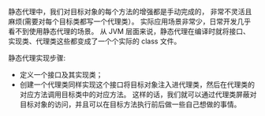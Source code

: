 静态代理中，我们对目标对象的每个方法的增强都是手动完成的，
非常不灵活且麻烦(需要对每个目标类都写一个代理类）。 
实际应用场景非常少，日常开发几乎看不到使用静态代理的场景。
从 JVM 层面来说，静态代理在编译时就将接口、实现类、代理类这些都变成了一个个实际的 class 文件。

静态代理实现步骤:
 - 定义一个接口及其实现类；
 - 创建一个代理类同样实现这个接口将目标对象注入进代理类，然后在代理类的对应方法调用目标类中的对应方法。 
这样的话，我们就可以通过代理类屏蔽对目标对象的访问，并且可以在目标方法执行前后做一些自己想做的事情。
